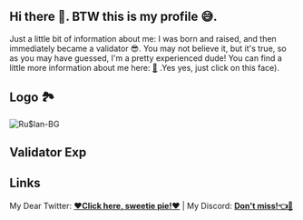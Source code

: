 ## Hi there 👋. BTW this is my profile 😅.

Just a little bit of information about me: I was born and raised, and then immediately became a validator 😎. You may not believe it, but it's true, so as you may have guessed, I'm a pretty experienced dude! You can find a little more information about me here: [🤪](https://peppermint-wholesaler-a43.notion.site/Entroducing-Ru-lan-node-operator-54bd16c3f9e1461dbc1511dda412287f) .Yes yes, just click on this face).

## Logo 🏞

![Ru$lan-BG](https://github.com/user-attachments/assets/06d64228-d1ff-46ee-9bb7-4e51fcd84664)

## Validator Exp

## Links
My Dear Twitter: [**❤️Click here, sweetie pie!❤️**](https://x.com/Showoff877) | My Discord: [**Don't miss!👈👀**](https://discord.com/users/933934112060878849)

